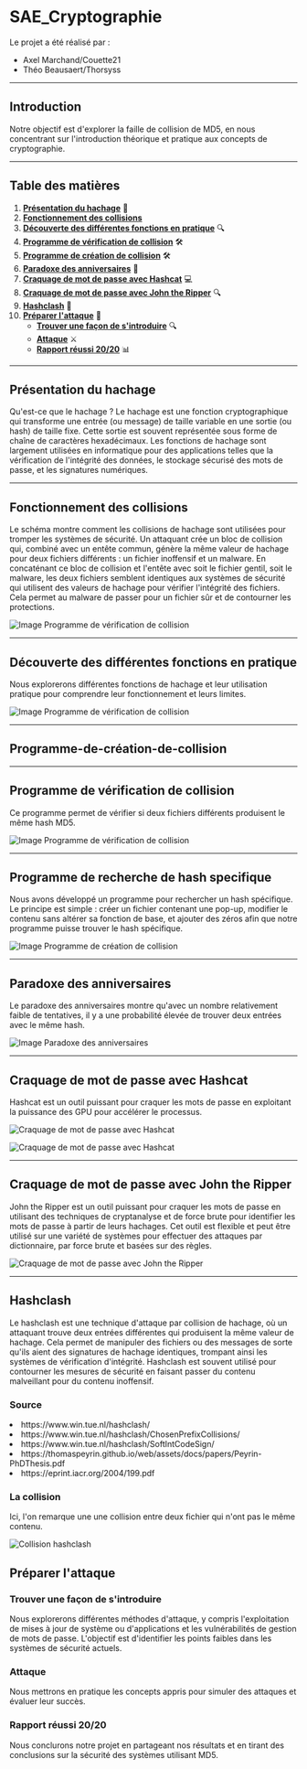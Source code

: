 # SAE_Cryptographie

Le projet a été réalisé par :
- Axel Marchand/Couette21
- Théo Beausaert/Thorsyss

---

## **Introduction**

Notre objectif est d'explorer la faille de collision de MD5, en nous concentrant sur l'introduction théorique et pratique aux concepts de cryptographie.

---

## **Table des matières**

1. [**Présentation du hachage**](#présentation-du-hachage) 📜
2. [**Fonctionnement des collisions**](#Fonctionnement-des-collisions)
3. [**Découverte des différentes fonctions en pratique**](#découverte-des-différentes-fonctions-en-pratique) 🔍
4. [**Programme de vérification de collision**](#programme-de-vérification-de-collision) 🛠️
5. [**Programme de création de collision**](#programme-de-création-de-collision) 🛠️
6. [**Paradoxe des anniversaires**](#paradoxe-des-anniversaires) 🎉
7. [**Craquage de mot de passe avec Hashcat**](#craquage-de-mot-de-passe-avec-hashcat) 💻
8. [**Craquage de mot de passe avec John the Ripper**](#Craquage-de-mot-de-passe-avec-John-the-Ripper) 🔍
9. [**Hashclash**](#Hashclash) 🎉
10. [**Préparer l'attaque**](#préparer-lattaque) 🚀
    - [**Trouver une façon de s'introduire**](#trouver-une-façon-de-sintroduire) 🔍
    - [**Attaque**](#attaque) ⚔️
    - [**Rapport réussi 20/20**](#rapport-réussi-2020) 📊

---

## **Présentation du hachage**

Qu'est-ce que le hachage ?
Le hachage est une fonction cryptographique qui transforme une entrée (ou message) de taille variable en une sortie (ou hash) de taille fixe. Cette sortie est souvent représentée sous forme de chaîne de caractères hexadécimaux. Les fonctions de hachage sont largement utilisées en informatique pour des applications telles que la vérification de l'intégrité des données, le stockage sécurisé des mots de passe, et les signatures numériques.

---

## **Fonctionnement des collisions**

Le schéma montre comment les collisions de hachage sont utilisées pour tromper les systèmes de sécurité. Un attaquant crée un bloc de collision qui, combiné avec un entête commun, génère la même valeur de hachage pour deux fichiers différents : un fichier inoffensif et un malware. En concaténant ce bloc de collision et l'entête avec soit le fichier gentil, soit le malware, les deux fichiers semblent identiques aux systèmes de sécurité qui utilisent des valeurs de hachage pour vérifier l'intégrité des fichiers. Cela permet au malware de passer pour un fichier sûr et de contourner les protections.

![Image Programme de vérification de collision](Captures/Fonctionement.png)

---

## **Découverte des différentes fonctions en pratique**

Nous explorerons différentes fonctions de hachage et leur utilisation pratique pour comprendre leur fonctionnement et leurs limites.

![Image Programme de vérification de collision](Captures/Tableau.png)


---
## **Programme-de-création-de-collision**



---
## **Programme de vérification de collision**

Ce programme permet de vérifier si deux fichiers différents produisent le même hash MD5.

![Image Programme de vérification de collision](Captures/verif.png)

---

## **Programme de recherche de hash specifique**

Nous avons développé un programme pour rechercher un hash spécifique. Le principe est simple : créer un fichier contenant une pop-up, modifier le contenu sans altérer sa fonction de base, et ajouter des zéros afin que notre programme puisse trouver le hash spécifique.

![Image Programme de création de collision](images/creation_collision.png)

---

## **Paradoxe des anniversaires**

Le paradoxe des anniversaires montre qu'avec un nombre relativement faible de tentatives, il y a une probabilité élevée de trouver deux entrées avec le même hash.

![Image Paradoxe des anniversaires](Captures/Paradoxe.png)

---

## **Craquage de mot de passe avec Hashcat**

Hashcat est un outil puissant pour craquer les mots de passe en exploitant la puissance des GPU pour accélérer le processus.

![Craquage de mot de passe avec Hashcat](Captures/hashcat.png)

![Craquage de mot de passe avec Hashcat](Captures/hash2.png)

---
## **Craquage de mot de passe avec John the Ripper**

John the Ripper est un outil puissant pour craquer les mots de passe en utilisant des techniques de cryptanalyse et de force brute pour identifier les mots de passe à partir de leurs hachages. Cet outil est flexible et peut être utilisé sur une variété de systèmes pour effectuer des attaques par dictionnaire, par force brute et basées sur des règles.

![Craquage de mot de passe avec John the Ripper](Captures/crack_hash.png)

---

## **Hashclash**

Le hashclash est une technique d'attaque par collision de hachage, où un attaquant trouve deux entrées différentes qui produisent la même valeur de hachage. Cela permet de manipuler des fichiers ou des messages de sorte qu'ils aient des signatures de hachage identiques, trompant ainsi les systèmes de vérification d'intégrité. Hashclash est souvent utilisé pour contourner les mesures de sécurité en faisant passer du contenu malveillant pour du contenu inoffensif.

### Source

<li>https://www.win.tue.nl/hashclash/</li>
<li>https://www.win.tue.nl/hashclash/ChosenPrefixCollisions/</li>
<li>https://www.win.tue.nl/hashclash/SoftIntCodeSign/</li>
<li>https://thomaspeyrin.github.io/web/assets/docs/papers/Peyrin-PhDThesis.pdf</li>
<li>https://eprint.iacr.org/2004/199.pdf</li>

### La collision

Ici, l'on remarque une une collision entre deux fichier qui n'ont pas le même contenu.

![Collision hashclash](Captures/Collision.png)


## **Préparer l'attaque**

### **Trouver une façon de s'introduire**

Nous explorerons différentes méthodes d'attaque, y compris l'exploitation de mises à jour de système ou d'applications et les vulnérabilités de gestion de mots de passe. L'objectif est d'identifier les points faibles dans les systèmes de sécurité actuels.

### **Attaque**

Nous mettrons en pratique les concepts appris pour simuler des attaques et évaluer leur succès.

### **Rapport réussi 20/20**

Nous conclurons notre projet en partageant nos résultats et en tirant des conclusions sur la sécurité des systèmes utilisant MD5.



